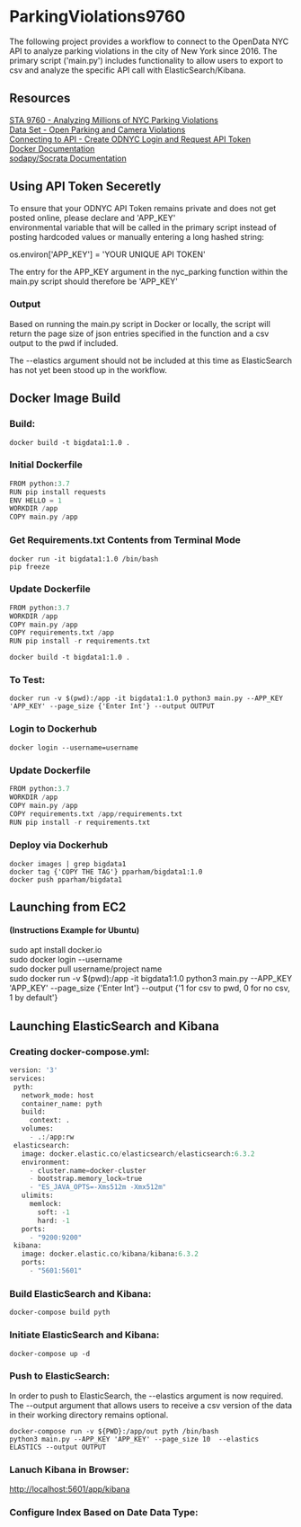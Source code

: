 # ParkingViolations9760

The following project provides a workflow to connect to the OpenData NYC API to analyze parking violations in the city of
New York since 2016. The primary script ('main.py') includes functionality to allow users to export to csv and analyze the specific API call with ElasticSearch/Kibana.

## Resources
[STA 9760 - Analyzing Millions of NYC Parking Violations](https://docs.google.com/document/d/1jjArRAV462E6N6IcSBxPAtGBoIy3Iqn0KDEgRgaxC8A/edit#)  
[Data Set - Open Parking and Camera Violations](https://dev.socrata.com/foundry/data.cityofnewyork.us/nc67-uf89)  
[Connecting to API - Create ODNYC Login and Request API Token](https://data.cityofnewyork.us/login)  
[Docker Documentation](https://docs.docker.com/)  
[sodapy/Socrata Documentation](https://dev.socrata.com/)  


## Using API Token Seceretly
To ensure that your ODNYC API Token remains private and does not get posted online, please declare and 'APP_KEY'  
environmental variable that will be called in the primary script instead of posting hardcoded values or manually entering a long hashed string:

os.environ['APP_KEY'] = 'YOUR UNIQUE API TOKEN'

The entry for the APP_KEY argument in the nyc_parking function within the main.py script should therefore be 'APP_KEY'

### Output 
Based on running the main.py script in Docker or locally, the script will return the page size of json entries specified in the function and a csv output to the pwd if included. 

The --elastics argument should not be included at this time as ElasticSearch has not yet been stood up in the workflow.

## Docker Image Build 
### Build:
 ```console
docker build -t bigdata1:1.0 .
 ```
 
### Initial Dockerfile
```py
FROM python:3.7  
RUN pip install requests  
ENV HELLO = 1  
WORKDIR /app  
COPY main.py /app  
```

### Get Requirements.txt Contents from Terminal Mode
 ```console
docker run -it bigdata1:1.0 /bin/bash  
pip freeze
 ```

### Update Dockerfile
```py
FROM python:3.7  
WORKDIR /app  
COPY main.py /app  
COPY requirements.txt /app  
RUN pip install -r requirements.txt  
```

 ```console
docker build -t bigdata1:1.0 .
 ```

### To Test:
 ```console
docker run -v $(pwd):/app -it bigdata1:1.0 python3 main.py --APP_KEY 'APP_KEY' --page_size {'Enter Int'} --output OUTPUT
 ```

### Login to Dockerhub
 ```console
docker login --username=username
 ```
 
### Update Dockerfile
```py
FROM python:3.7  
WORKDIR /app  
COPY main.py /app
COPY requirements.txt /app/requirements.txt
RUN pip install -r requirements.txt 
```

### Deploy via Dockerhub
 ```console
docker images | grep bigdata1
docker tag {'COPY THE TAG'} pparham/bigdata1:1.0
docker push pparham/bigdata1
 ```

## Launching from EC2
#### (Instructions Example for Ubuntu)
sudo apt install docker.io  
sudo docker login --username  
sudo docker pull username/project name  
sudo docker run -v $(pwd):/app -it bigdata1:1.0 python3 main.py --APP_KEY 'APP_KEY' --page_size {'Enter Int'} --output {'1 for csv to pwd, 0 for no csv, 1 by default'}

## Launching ElasticSearch and Kibana
### Creating docker-compose.yml:
 ```py
version: '3'
services:
  pyth:
    network_mode: host
    container_name: pyth
    build:
      context: .
    volumes:
      - .:/app:rw
  elasticsearch:
    image: docker.elastic.co/elasticsearch/elasticsearch:6.3.2
    environment:
      - cluster.name=docker-cluster
      - bootstrap.memory_lock=true
      - "ES_JAVA_OPTS=-Xms512m -Xmx512m"
    ulimits:
      memlock:
        soft: -1
        hard: -1
    ports:
      - "9200:9200"
  kibana:
    image: docker.elastic.co/kibana/kibana:6.3.2
    ports:
      - "5601:5601"
 ```
 
### Build ElasticSearch and Kibana:
```console
docker-compose build pyth
```

### Initiate ElasticSearch and Kibana:
```console
docker-compose up -d
```

### Push to ElasticSearch:
In order to push to ElasticSearch, the --elastics argument is now required. The --output argument that allows users to receive a csv version of the data in their working directory remains optional.
```console
docker-compose run -v ${PWD}:/app/out pyth /bin/bash
python3 main.py --APP_KEY 'APP_KEY' --page_size 10  --elastics ELASTICS --output OUTPUT
```

### Lanuch Kibana in Browser:
[http://localhost:5601/app/kibana](http://localhost:5601/app/kibana)

### Configure Index Based on Date Data Type:
